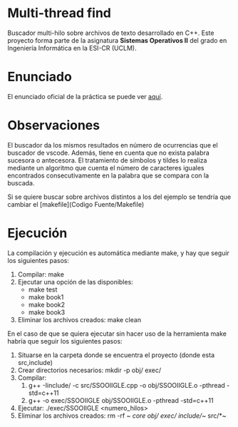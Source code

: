 # Multi-thread find
Buscador multi-hilo sobre archivos de texto desarrollado en C++. Este proyecto forma parte de la asignatura **Sistemas Operativos II** del grado en Ingeniería Informática en la ESI-CR (UCLM).

# Enunciado
El enunciado oficial de la práctica se puede ver [aquí](practica2_ssooII.pdf).

# Observaciones
El buscador da los mismos resultados en número de ocurrencias que el buscador de vscode.
Además, tiene en cuenta que no exista palabra sucesora o antecesora. El tratamiento de 
símbolos y tildes lo realiza mediante un algoritmo que cuenta el número de caracteres iguales encontrados consecutivamente en la palabra que se compara con la buscada.

Si se quiere buscar sobre archivos distintos a los del ejemplo se tendría que cambiar el [makefile](Codigo Fuente/Makefile)

# Ejecución
La compilación y ejecución es automática mediante make, y hay que seguir los siguientes pasos:
1. Compilar: make
2. Ejecutar una opción de las disponibles:
    * make test
    * make book1
    * make book2
    * make book3
3. Eliminar los archivos creados: make clean

En el caso de que se quiera ejecutar sin hacer uso de la herramienta make habría que 
seguir los siguientes pasos:
1. Situarse en la carpeta donde se encuentra el proyecto (donde esta src,include)
2. Crear directorios necesarios: mkdir -p obj/ exec/
3. Compilar:
    1. g++ -Iinclude/ -c  src/SSOOIIGLE.cpp -o obj/SSOOIIGLE.o -pthread -std=c++11
    2. g++ -o exec/SSOOIIGLE obj/SSOOIIGLE.o -pthread -std=c++11
4. Ejecutar: ./exec/SSOOIIGLE <fichero> <palabra> <numero_hilos>
5. Eliminar los archivos creados: rm -rf *~ core obj/ exec/ include/*~ src/*~
